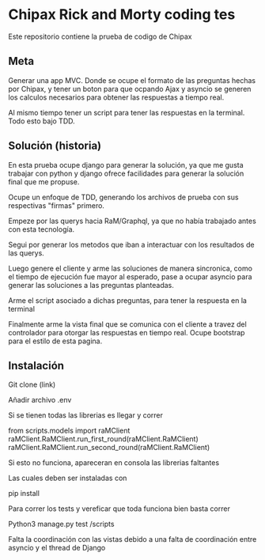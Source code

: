# Chipax Rick and Morty coding tes

Este repositorio contiene la prueba de codigo de Chipax

## Meta

Generar una app MVC. Donde se ocupe el formato de las preguntas hechas por Chipax, y tener un boton
para que ocpando Ajax y asyncio se generen los calculos necesarios para obtener las respuestas a tiempo real.

Al mismo tiempo tener un script para tener las respuestas en la terminal. Todo esto bajo TDD.

## Solución (historia)

En esta prueba ocupe django para generar la solución, ya que me gusta trabajar con python y django ofrece facilidades para generar la solución final que me propuse.

Ocupe un enfoque de TDD, generando los archivos de prueba con sus respectivas "firmas" primero.

Empeze por las querys hacia RaM/Graphql, ya que no había trabajado antes con esta tecnología. 

Segui por generar los metodos que iban a interactuar con los resultados de las querys.

Luego genere el cliente y arme las soluciones de manera sincronica, como el tiempo de ejecución fue mayor al esperado, pase a ocupar asyncio para generar las soluciones a las preguntas planteadas.

Arme el script asociado a dichas preguntas, para tener la respuesta en la terminal 

Finalmente arme la vista final que se comunica con el cliente a travez del controlador para otorgar las respuestas en tiempo real.
Ocupe bootstrap para el estilo de esta pagina.
 
## Instalación

Git clone (link)

Añadir archivo .env

Si se tienen todas las librerias es llegar y correr 

  from scripts.models import raMClient
  raMClient.RaMClient.run_first_round(raMClient.RaMClient)
  raMClient.RaMClient.run_second_round(raMClient.RaMClient)

Si esto no funciona, apareceran en consola las librerias faltantes

Las cuales deben ser instaladas con 

pip install <library>

Para correr los tests y vereficar que toda funciona bien basta correr

Python3 manage.py test /scripts

Falta la coordinación con las vistas debido a una falta de coordinación entre asyncio y el thread de Django
